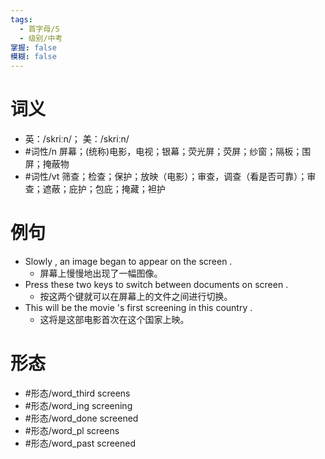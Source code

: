 ```yaml
---
tags:
  - 首字母/S
  - 级别/中考
掌握: false
模糊: false
---
```

# 词义
- 英：/skriːn/； 美：/skriːn/
- #词性/n  屏幕；(统称)电影，电视；银幕；荧光屏；荧屏；纱窗；隔板；围屏；掩蔽物
- #词性/vt  筛查；检查；保护；放映（电影）；审查，调查（看是否可靠）；审查；遮蔽；庇护；包庇；掩藏；袒护
# 例句
- Slowly , an image began to appear on the screen .
	- 屏幕上慢慢地出现了一幅图像。
- Press these two keys to switch between documents on screen .
	- 按这两个键就可以在屏幕上的文件之间进行切换。
- This will be the movie 's first screening in this country .
	- 这将是这部电影首次在这个国家上映。
# 形态
- #形态/word_third screens
- #形态/word_ing screening
- #形态/word_done screened
- #形态/word_pl screens
- #形态/word_past screened
